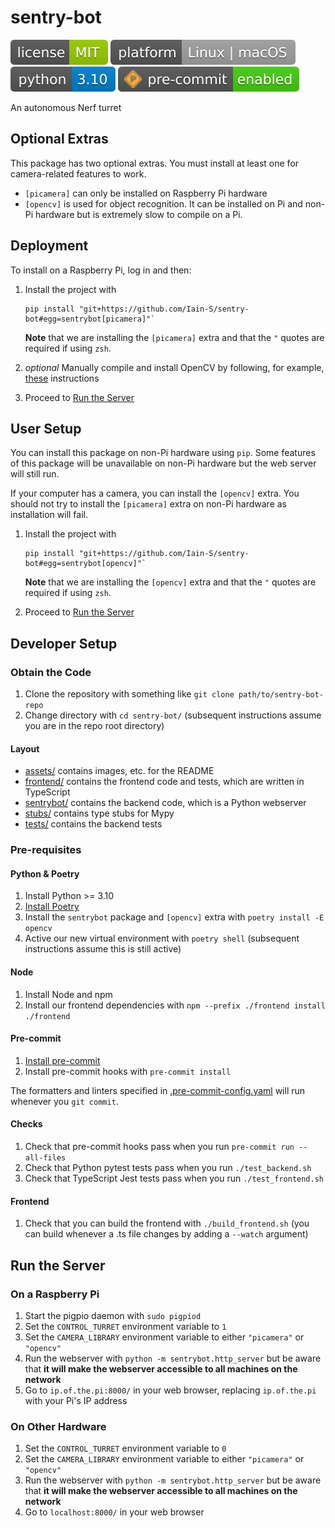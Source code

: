 # sentry-bot

![license](./assets/license-MIT-green.svg)
![platform](./assets/platform-Linux_or_macOS-lightgrey.svg)
![python](./assets/python-3_10-blue.svg)
![pre-commit](./assets/pre--commit-enabled-brightgreen.svg)

An autonomous Nerf turret

## Optional Extras

This package has two optional extras.
You must install at least one for camera-related features to work.

- `[picamera]` can only be installed on Raspberry Pi hardware
- `[opencv]` is used for object recognition.
  It can be installed on Pi and non-Pi hardware but is extremely slow to compile on a Pi.

## Deployment

To install on a Raspberry Pi, log in and then:

1. Install the project with

   ```shell
   pip install "git+https://github.com/Iain-S/sentry-bot#egg=sentrybot[picamera]"`
   ```

   **Note** that we are installing the `[picamera]` extra and that the `"` quotes are required if using `zsh`.

1. _optional_ Manually compile and install OpenCV by following, for example, [these](https://pimylifeup.com/raspberry-pi-opencv/) instructions
1. Proceed to [Run the Server](#run-the-server)

## User Setup

You can install this package on non-Pi hardware using `pip`.
Some features of this package will be unavailable on non-Pi hardware but the web server will still run.

If your computer has a camera, you can install the `[opencv]` extra.
You should not try to install the `[picamera]` extra on non-Pi hardware as installation will fail.

1. Install the project with

   ```shell
   pip install "git+https://github.com/Iain-S/sentry-bot#egg=sentrybot[opencv]"`
   ```

   **Note** that we are installing the `[opencv]` extra and that the `"` quotes are required if using `zsh`.

1. Proceed to [Run the Server](#run-the-server)

## Developer Setup

### Obtain the Code

1. Clone the repository with something like `git clone path/to/sentry-bot-repo`
1. Change directory with `cd sentry-bot/`
   (subsequent instructions assume you are in the repo root directory)

#### Layout

- [assets/](./assets) contains images, etc. for the README
- [frontend/](./frontend) contains the frontend code and tests, which are written in TypeScript
- [sentrybot/](./sentrybot) contains the backend code, which is a Python webserver
- [stubs/](./stubs) contains type stubs for Mypy
- [tests/](./tests) contains the backend tests

### Pre-requisites

#### Python & Poetry

1. Install Python >= 3.10
1. [Install Poetry](https://python-poetry.org/docs/#installation)
1. Install the `sentrybot` package and `[opencv]` extra with `poetry install -E opencv`
1. Active our new virtual environment with `poetry shell`
   (subsequent instructions assume this is still active)

#### Node

1. Install Node and npm
1. Install our frontend dependencies with `npm --prefix ./frontend install ./frontend`

#### Pre-commit

1. [Install pre-commit](https://pre-commit.com/index.html#install)
1. Install pre-commit hooks with `pre-commit install`

The formatters and linters specified in [.pre-commit-config.yaml](.pre-commit-config.yaml) will run whenever you `git commit`.

#### Checks

1. Check that pre-commit hooks pass when you run `pre-commit run --all-files`
1. Check that Python pytest tests pass when you run `./test_backend.sh`
1. Check that TypeScript Jest tests pass when you run `./test_frontend.sh`

#### Frontend

1. Check that you can build the frontend with `./build_frontend.sh`
   (you can build whenever a .ts file changes by adding a `--watch` argument)

## Run the Server

### On a Raspberry Pi

1. Start the pigpio daemon with `sudo pigpiod`
1. Set the `CONTROL_TURRET` environment variable to `1`
1. Set the `CAMERA_LIBRARY` environment variable to either `"picamera"` or `"opencv"`
1. Run the webserver with `python -m sentrybot.http_server` but be aware that **it will make the webserver accessible to all machines on the network**
1. Go to `ip.of.the.pi:8000/` in your web browser, replacing `ip.of.the.pi` with your Pi's IP address

### On Other Hardware

1. Set the `CONTROL_TURRET` environment variable to `0`
1. Set the `CAMERA_LIBRARY` environment variable to either `"picamera"` or `"opencv"`
1. Run the webserver with `python -m sentrybot.http_server` but be aware that **it will make the webserver accessible to all machines on the network**
1. Go to `localhost:8000/` in your web browser
